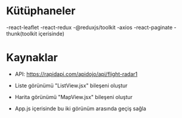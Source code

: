 # Kütüphaneler

-react-leaflet
-react-redux
-@reduxjs/toolkit
-axios
-react-paginate
-thunk(toolkit içerisinde)

# Kaynaklar

- API: https://rapidapi.com/apidojo/api/flight-radar1

- Liste görünümü "ListView.jsx" bileşeni oluştur
- Harita görünümü "MapView.jsx" bileşeni oluştur
- App.js içerisinde bu iki görünüm arasında geçiş sağla

